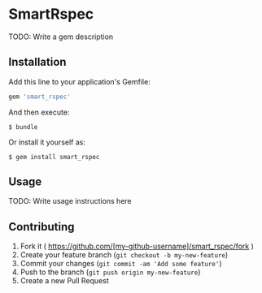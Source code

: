 # SmartRspec

TODO: Write a gem description

## Installation

Add this line to your application's Gemfile:

```ruby
gem 'smart_rspec'
```

And then execute:

    $ bundle

Or install it yourself as:

    $ gem install smart_rspec

## Usage

TODO: Write usage instructions here

## Contributing

1. Fork it ( https://github.com/[my-github-username]/smart_rspec/fork )
2. Create your feature branch (`git checkout -b my-new-feature`)
3. Commit your changes (`git commit -am 'Add some feature'`)
4. Push to the branch (`git push origin my-new-feature`)
5. Create a new Pull Request
